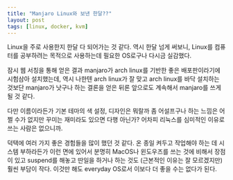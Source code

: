 ```yaml
---
title: "Manjaro Linux와 보낸 한달??"
layout: post
tags: [linux, docker, kvm]
---
```


Linux을 주로 사용한지 한달 다 되어가는 것 같다. 역시 한달 넘게 써보니, Linux를 컴퓨터를 공부하려는 목적으로 사용하는데 필요한 OS로구나 다시금 실감했다.

잠시 웹 서칭을 통해 얻은 결과 manjaro가 arch linux를 기반한 좋은 배포판이라기에 시험삼아 설치했는데, 역시 나한텐 arch linux가 잘 맞고 arch linux를 바닥 설치하는 것보단 manjaro가 낫구나 하는 결론을 얻은 뒤론 앞으로도 계속해서 manjaro를 쓰게 될 것 같다.

다만 이름이라든가 기본 테마의 색 설정, 디자인은 뭐랄까 좀 어설프구나 하는 느낌은 어쩔 수가 없지만 꾸미는 재미라도 있으면 다행 아닌가? 어차피 리눅스를 심미적인 이유로 쓰는 사람은 없으니까.

덕택에 여러 가지 좋은 경험들을 많이 했던 것 같다. 온 종일 켜두고 작업해야 하는 데 시스템 부하라든가 이런 면에 있어서 분명히 MacOS나 윈도우즈를 쓰는 것에 비해서 장점이 있고 suspend를 해놓고 딴일을 하거나 하는 것도 (근본적인 이유는 잘 모르겠지만) 훨씬 부담이 작다. 이것만 해도 everyday OS로서 이보다 더 좋을 수는 없다가 된다. 
